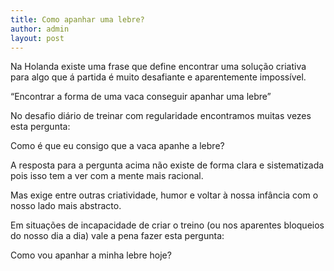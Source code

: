 ```yaml
---
title: Como apanhar uma lebre?
author: admin
layout: post
---
```

Na Holanda existe uma frase que define encontrar uma solução criativa para algo que á partida é muito desafiante e aparentemente impossível.

&#8220;Encontrar a forma de uma vaca conseguir apanhar uma lebre&#8221;

No desafio diário de treinar com regularidade encontramos muitas vezes esta pergunta:

Como é que eu consigo que a vaca apanhe a lebre?

A resposta para a pergunta acima não existe de forma clara e sistematizada pois isso tem a ver com a mente mais racional.

Mas exige entre outras criatividade, humor e voltar à nossa infância com o nosso lado mais abstracto.

Em situações de incapacidade de criar o treino (ou nos aparentes bloqueios do nosso dia a dia) vale a pena fazer esta pergunta:

Como vou apanhar a minha lebre hoje?